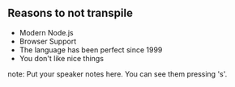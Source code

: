 ##  Reasons to not transpile

- Modern Node.js <!-- .element: class="fragment" -->
- Browser Support <!-- .element: class="fragment" -->
- The language has been perfect since 1999 <!-- .element: class="fragment" -->
- You don't like nice things <!-- .element: class="fragment" -->

note:
    Put your speaker notes here.
    You can see them pressing 's'.
